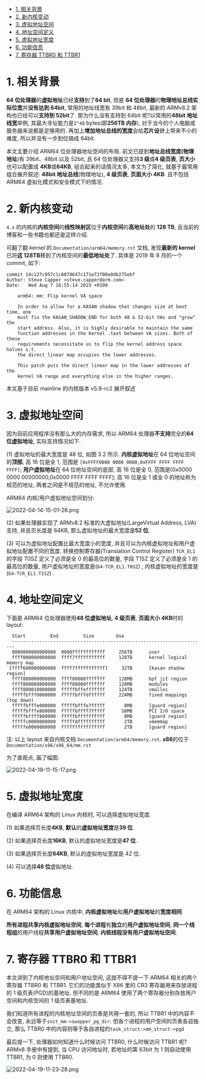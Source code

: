 
<!-- @import "[TOC]" {cmd="toc" depthFrom=1 depthTo=6 orderedList=false} -->

<!-- code_chunk_output -->

- [1. 相关背景](#1-相关背景)
- [2. 新内核变动](#2-新内核变动)
- [3. 虚拟地址空间](#3-虚拟地址空间)
- [4. 地址空间定义](#4-地址空间定义)
- [5. 虚拟地址宽度](#5-虚拟地址宽度)
- [6. 功能信息](#6-功能信息)
- [7. 寄存器 TTBR0 和 TTBR1](#7-寄存器-ttbr0-和-ttbr1)

<!-- /code_chunk_output -->

# 1. 相关背景

**64 位处理器**的**虚拟地址**已经**支持**到了**64 bit**, 但是 **64 位处理器**的**物理地址总线实际位宽**并**没有达到 64bit**, 常用的地址线宽有 39bit 和 48bit, 最新的 ARMv8.2 架构也已经可以**支持到 52bit**了. 那为什么没有支持到 64bit 呢?以常用的**48bit 地址线宽**举例, 其最大寻址能力是`2^48` bytes(即**256TB 内存**), 对于当今的个人电脑或服务器来说都是足够用的. 再加上**增加地址总线的宽度**会给**芯片设计**上带来不小的难度, 所以并没有一步到位搞成 64bit.

本文主要介绍 ARM64 位处理器地址空间的布局. 前文已提到**地址总线宽度(物理地址**)有 39bit、48bit 以及 52bit, 且 64 位处理器又支持**3 级**或**4 级页表**, **页大小**也可以配置成 **4KB**或**64KB**, 组合起来的话情况太多, 本文为了简化, 就基于最常用组合展开叙述: **48bit 地址总线**(物理地址), **4 级页表**, **页面大小 4KB**. 且不包括 ARM64 虚拟化模式和安全模式下的情况.

# 2. 新内核变动

`4.x` 的内核的**内核空间**的**线性映射区**位于**内核空间**的**高地址处**的 **128 TB**, 且当前的博客和一些书籍也都还是这样介绍.

可翻了翻 kernel 的 `Documentation/arm64/memory.rst` 文档, 发现**最新的 kernel**已将**这 128TB**移到了内核空间的**最低地址处**了. 具体是 2019 年 8 月的一个 commit, 如下:

```
commit 14c127c957c1c6070647c171e72f06e0db275ebf
Author: Steve Capper <steve.capper@arm.com>
Date:   Wed Aug 7 16:55:14 2019 +0100

    arm64: mm: Flip kernel VA space

    In order to allow for a KASAN shadow that changes size at boot time, one
    must fix the KASAN_SHADOW_END for both 48 & 52-bit VAs and "grow" the
    start address. Also, it is highly desirable to maintain the same
    function addresses in the kernel .text between VA sizes. Both of these
    requirements necessitate us to flip the kernel address space halves s.t.
    the direct linear map occupies the lower addresses.

    This patch puts the direct linear map in the lower addresses of the
    kernel VA range and everything else in the higher ranges.
```

本文基于目前 mainline 的内核版本 v5.9-rc2 展开叙述

# 3. 虚拟地址空间

因为目前应用程序没有那么大的内存需求, 所以 ARM64 处理器**不支持**完全的**64 位虚拟地址**, 实际支持情况如下.

(1) 虚拟地址的最大宽度是 48 位, 如图 3.2 所示. **内核虚拟地址**在 64 位地址空间的**顶部**, 高 16 位是全 1, 范围是 `[0xFFFF0000 0000 0000,0xFFFF FFFF FFFF FFFF]`; **用户虚拟地址**在 64 位地址空间的底部, 高 16 位是全 0, 范围是[0x0000 0000 00000000,0x0000 FFFF FFFF FFFF]; 高 16 位是全 1 或全 0 的地址称为规范的地址, 两者之间是不规范的地址, 不允许使用.

ARM64 内核/用户虚拟地址空间划分:

![2022-04-14-15-01-26.png](./images/2022-04-14-15-01-26.png)

(2) 如果处理器实现了 ARMv8.2 标准的大虚拟地址(LargeVirtual Address, LVA) 支持, 并且页长度是 64KB, 那么虚拟地址的最大宽度是**52 位**.

(3) 可以为虚拟地址配置比最大宽度小的宽度, 并且可以为内核虚拟地址和用户虚拟地址配置不同的宽度. 转换控制寄存器(Translation Control Register) `TCR_EL1`的字段 T0SZ 定义了必须是全 0 的最高位的数量, 字段 T1SZ 定义了必须是全 1 的最高位的数量, 用户虚拟地址的宽度是(`64-TCR_EL1.T0SZ`) , 内核虚拟地址的宽度是(`64-TCR_EL1.T1SZ`) .

# 4. 地址空间定义

下面是 ARM64 位处理器使用**48 位虚拟地址**, **4 级页表**, **页面大小 4KB**时的 layout:

```
  Start			End			Size		Use
  -----------------------------------------------------------------------
  0000000000000000	0000ffffffffffff	 256TB		user
  ffff000000000000	ffff7fffffffffff	 128TB		kernel logical memory map
 [ffff600000000000	ffff7fffffffffff]	  32TB		[kasan shadow region]
  ffff800000000000	ffff800007ffffff	 128MB		bpf jit region
  ffff800008000000	ffff80000fffffff	 128MB		modules
  ffff800010000000	fffffbffefffffff	 124TB		vmalloc
  fffffbfff0000000	fffffbfffdffffff	 224MB		fixed mappings (top down)
  fffffbfffe000000	fffffbfffe7fffff	   8MB		[guard region]
  fffffbfffe800000	fffffbffff7fffff	  16MB		PCI I/O space
  fffffbffff800000	fffffbffffffffff	   8MB		[guard region]
  fffffc0000000000	fffffdffffffffff	   2TB		vmemmap
  fffffe0000000000	ffffffffffffffff	   2TB		[guard region]
```

注: 以上 layout 来自内核文档 `Documentation/arm64/memory.rst`. **x86**的位于 `Documentation/x86/x86_64/mm.rst`

为了直观点, 画了幅图:

![2022-04-19-11-15-17.png](./images/2022-04-19-11-15-17.png)

# 5. 虚拟地址宽度

在编译 ARM64 架构的 Linux 内核时, 可以选择虚拟地址宽度.

(1) 如果选择页长度**4KB**, **默认**的**虚拟地址宽度**是**39 位**.

(2) 如果选择页长度**16KB**, 默认的虚拟地址宽度是**47 位**.

(3) 如果选择页长度**64KB**, 默认的虚拟地址宽度是 42 位.

(4) 可以选择**48 位**虚拟地址.

# 6. 功能信息

在 ARM64 架构的 Linux 内核中, **内核虚拟地址**和**用户虚拟地址**的**宽度相同**.

**所有进程共享内核虚拟地址空间**, **每个进程**有**独立**的**用户虚拟地址空间**, **同一个线程组**的用户线程**共享用户虚拟地址空间**, **内核线程没有用户虚拟地址空间**.

# 7. 寄存器 TTBR0 和 TTBR1

本文讲到了内核地址空间和用户地址空间, 这就不得不提一下 ARM64 相关的两个寄存器 TTBR0 和 TTBR1. 它们的功能类似于 X86 里的 CR3 寄存器用来存放进程的 1 级页表(PGD)的基地址. 但不同的是 ARM64 使用了两个寄存器分别存放用户空间和内核空间的 1 级页表基地址.

我们知道所有进程的内核地址空间的页表是共用一套的, 所以 TTBR1 中的内容不会改变, 永远等于`init_mm->swapper_pg_dir`. 但各个进程的用户空间的页表各自独立, 那么 TTBR0 中的内容则等于各自进程的`task_struct->mm_struct->pgd`

最后提一下, 处理器如何知道什么时候访问 TTBR0, 什么时候访问 TTBR1 呢?ARMv8 手册中有提到, 当 CPU 访问地址时, 若地址的第 63bit 为 1 则自动使用 TTBR1, 为 0 则使用 TTBR0.

![2022-04-19-11-23-28.png](./images/2022-04-19-11-23-28.png)
